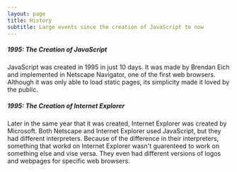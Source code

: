 ```yaml
---
layout: page
title: History
subtitle: Large events since the creation of JavaScript to now
---
```


##### 1995: The Creation of JavaScript

JavaScript was created in 1995 in just 10 days. It was made by Brendan Eich and implemented in Netscape Navigator, one of the first web browsers. Although it was only able to load static pages, its simplicity made it loved by the public.

##### 1995: The Creation of Internet Explorer

Later in the same year that it was created, Internet Explorer was created by Microsoft. Both Netscape and Internet Explorer used JavaScript, but they had different interpreters. Because of the difference in their interpreters, something that workd on Internet Explorer wasn't guarenteed to work on something else and vise versa. They even had different versions of logos and webpages for specific web browsers.

<script>
  
// THIS IS A VERY SIMPLE ENGINE NOT MADE TO MAKE COMPLEX GAMES
// This was created to make a simple 2d game, there is no camera controls, only rectangles, no rotation, and it isn't at all ready to make games.
// This will work for the project that I am doing, but not much else

// CONTAINS:
// Very simple object creation and handling
// Scenes, easy to swtich between
// Clicking, with the x and y of click. No other User Interaction method
// Very simple AABB collision detection system (might be slightly off idk)
// Delta time
// Very simple list object for data handling
// Very simple drawing (only rects)
// Working simple GameLoop


// USES SCENES TO REDUCE BUGS

class Engine { // CAREFUL, all objects need a reference to an "Engine" to use dependant code
    constructor(canvas = document.createElement('canvas'), width = 600, height = 300) {
        this.canvas = canvas;
        this.canvas.width = width;
        this.canvas.height = height;
        this.ctx = this.canvas.getContext('2d')
        this.createClasses();
        this.objects = this.createList();
        this.background = true;
        this.backgroundColor = '#000000';
        this.update = this.update.bind(this);
        this.delta = 0;
        this.lastDelta = 0;
        this.startScene = this.BaseScene;
        this.scene = null;
        this.raf = null;
    }
    createClick() {
        this.canvas.addEventListener('click', this.handleClick.bind(this));
    }
    handleClick(event) {
        let rect = this.canvas.getBoundingClientRect();
        let x = event.clientX - rect.left;
        let y = event.clientY - rect.top;
    
        this.onClick(x, y);
    }
    onClick() { // Change for game (call createClick first)

    }

    createClasses() {
        let Game = this;
        this.Vector2 = class {
            constructor(x, y) {
                this.x = x;
                this.y = y;
            }
            set(x, y) {
                this.x = x;
                this.y = y;
            }
            copy(v2) { // copys cordinates of another vector2
                this.set(v2.x, v2.y)
            }
        }
        this.BaseList = class {
            constructor() {
                this.contents = [];
                this.removeList = [];
            }
            add(child) {
                this.contents.push(child)
            }
            forceRemove(child) { // Immediate
                let index = this.contents.indexOf(child);
                if (index == -1) {
                    return;
                }
                this.contents.splice(index, 1);
            }
            remove(child) { // Safe, but happens at end of loop (not automatic, call postUpdate)
                this.removeList.push(child)
            }
            iterate(func) { // Doesn't account for removal of objects
                for(let i = 0; i < this.contents.length; ++i) {
                    let ans = func(this.contents[i]);
                    if (ans) { // stops if the function returns trueish value
                        break;
                    }
                }
            }
            postUpdate() { // DOESN'T AUTOMATICALLY CALL FOR SIMPLICITY
                for (let i = 0; i < this.removeList.length; ++i) {
                    let index = this.contents.indexOf(this.removeList[i]);
                    if (index == -1) {
                        continue;
                    }
                    this.forceRemove(this.contents[index]);
                }
                this.removeList = [];
            }
        }
        this.BaseObject = class {
            constructor(game = Game, x = 0, y = 0, width = 10, height = 10, color = "#ffffff") { //locked to rectangles, not making easy to change for simplicity
                this.game = game;
                this.position = this.game.createV2(x, y);
                this.size = this.game.createV2(width, height);
                this.color = color;
                this.anchor = this.game.createV2(0.5, 0.5); // where the x and y coordinates are relative to the top left corner, (0, 0) is the top left, (1, 1) is the bottom right
            }
            draw() { // CAREFULLY CHANGE
                let ctx = this.game.ctx;
                let x = this.getLeft();
                let y = this.getTop();
                ctx.fillStyle = this.color;
                ctx.fillRect(x, y, this.size.x, this.size.y)
            }
            getLeft() {
                return this.position.x - this.size.x * this.anchor.x;
            }
            getTop() {
                return this.position.y - this.size.y * this.anchor.y;
            }
            update() { 
                // Code...
            }
        }
        this.BaseScene = class {
            constructor() {
                this.game = Game;
            }
            ready() {
                // Code...
            }
            update() {
                // Code...
            }
        }
    }
    createList() {
        return new this.BaseList();
    }
    createObject({x = 0, y = 0, width = 10, height = 10, color = '#ffffff'}) { //second set is used if first isn't
        let object = new this.BaseObject(this, x, y, width, height, color)
        this.objects.add(object);
        return object;
    }
    createV2(x, y) {
        return new this.Vector2(x, y)
    }
    draw() {  // only draws rectangles for simplicity
        this.ctx.fillStyle = this.backgroundColor; // always uses a background for simplicity
        this.ctx.fillRect(0, 0, this.canvas.width, this.canvas.height);
        this.objects.iterate(function(child){child?.draw()});
    }
    updateObjects() {
        this.objects.iterate(function(child){child?.update(child.game.delta)})
    }
    checkCollision(r1, r2) { // Uses very simple aabb collision system (MAKE SURE THEY EXIST, CAN'T USE LISTS)
        let s1 = {
            x1: r1.getLeft(),
            x2: r1.getLeft() + r1.size.x,
            y1: r1.getTop(),
            y2: r1.getTop() + r1.size.y
        }
        let s2 = {
            x1: r2.getLeft(),
            x2: r2.getLeft() + r2.size.x,
            y1: r2.getTop(),
            y2: r2.getTop() + r2.size.y
        }

        if (s1.x1 < s2.x2 && s1.x2 > s2.x1 && s1.y1 < s2.y2 && s1.y2 > s2.y1) {
            return true;
        } else {
            return false;
        }
    }
    update(delta) { // GAMELOOP
        if (delta) {
            this.delta = delta - this.lastDelta;
            this.lastDelta = delta;
            if (this.delta > 200) {
                this.delta = 200;
            }
        }
        this?.scene.update();
        this.updateObjects();
        this.draw();
        this.raf = requestAnimationFrame(this.update);
    }
    run(scene) { // start startScene or scene in parameter
        if (this.raf) {
            cancelAnimationFrame(this.raf);
            this.raf = null;
        }
        this.objects = this.createList(); // Very bad, but deletes objects because of no other reference

        scene = scene ?? this.startScene;
        this.scene = new scene();
        this.scene.ready();

        this.update();
       
    }
}

// ˅˅˅˅˅ Game Example ˅˅˅˅˅

let game = new Engine(document.getElementById('Game'), 800, 400);
game.createClick();

game.highScore = 0;
game.scoreDiv = document.getElementById('score');
game.highScoreDiv = document.getElementById('highscore');

class GameScene extends game.BaseScene {
    ready() {
        this.player = game.createObject({x: 150, y: 50, width: 50, height: 50, color: '#0000ff'});
        this.ground = game.createObject({x: 0, y: 0, width: this.game.canvas.width, height: 50, color: '#808080'});
        this.ground.anchor.set(0, 0);
        this.roof = game.createObject({x: 0, y: this.game.canvas.height, width: this.game.canvas.width, height: 50, color: '#808080'});
        this.roof.anchor.set(0, 1);
        this.state = 'stop'
        this.score = 0;
        this.game.onClick = this.onClick.bind(this);
        this.increase = 1;
        this.playerSpeed = 0;
        this.playerSpeedIncrease = 0;
        this.playerDirection = -1;
        this.game.backgroundColor = '#87CEEB'
        this.game.highScoreDiv.innerHTML = 'HighScore: ' + Math.floor(game.highScore);
        this.game.scoreDiv.innerHTML = 'Score: ' + this.score;
        this.spawnTimer = 0;

        this.lastDirNum = 0;
        this.lastDirAmt = 0;

        this.bad = this.game.createList();
        this.createBad();

    }
    createBad() {
        let dir = Math.floor(Math.random() * 2) + 1
        if (this.lastDirNum == dir) {
            this.lastDirAmt += 1;
        } else {
            this.lastDirAmt = 1;
        }
        if (this.lastDirAmt > 2) {
            if (dir == 1) {
                dir = 2;
            } else {
                dir = 1;
            }
            this.lastDirAmt = 1;
        }
        this.lastDirNum = dir;
        let y = dir == 1 ? 75 : 325;
        let bad = game.createObject({x: 850, y: y, width: 50, height: 50, color: '#ff0000'});
        this.bad.add(bad);
        bad.update = function() {
            if (this.game.scene.state == 'start') {
                this.position.x -= 90 * (this.game.delta / 1000)
                if (this.position.x < 120) {
                    this.game.scene.bad.forceRemove(this)
                }
            }
        }
    }
    update() {
        if (this.state == 'stop') {
            this.stop();
        } else if (this.state == 'start') {
            this.start();
        } else if (this.state == 'end') {
            this.end();
        }

        if (this.player.position.y < 75) {
            this.player.position.y = 75;
            this.playerSpeed = 0;
            this.playerSpeedIncrease = 0;
        }
        if (this.player.position.y > 325) {
            this.player.position.y = 325;
            this.playerSpeed = 0;
            this.playerSpeedIncrease = 0;
        }
        this.game.scoreDiv.innerHTML = 'Score: ' + Math.floor(this.score);
    }
    start() {
        this.bad.iterate((e) => {
            let val = this.game.checkCollision(this.player, e);
            if (val) {
                this.state = 'end';
            }
    })
        this.spawnTimer += this.game.delta;
        if (this.spawnTimer >= 1500) {
            this.spawnTimer = 0;
            this.createBad();
        }
        this.playerSpeed += this.playerSpeedIncrease * this.playerDirection * (this.game.delta / 1000);
        this.player.position.y += this.playerSpeed;
        this.score += this.game.delta / 100;
    }
    stop() {

    }
    end() {
        if (this.score > this.game.highScore) {
            this.game.highScore = this.score;
        }
        this.game.highScoreDiv.innerHTML = 'HighScore: ' + Math.floor(game.highScore);
    }
    onClick() {
        if (this.state == 'stop') {
            this.state = 'start';
            return;
        }
        if (this.state == 'start') {
            if (this.playerSpeed == 0) {
                this.playerDirection *= -1;
                this.playerSpeedIncrease = 60;
            }
        }
        if (this.state == 'end') {
            this.game.run();
        }
    }
}
game.startScene = GameScene;



game.run();
</script>
